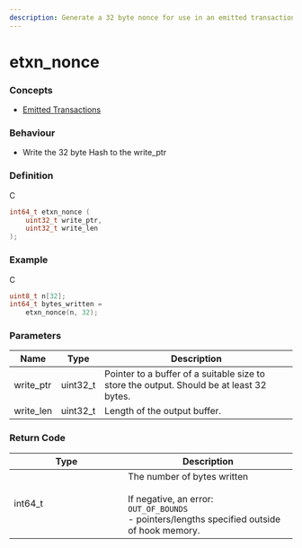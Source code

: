 ```yaml
---
description: Generate a 32 byte nonce for use in an emitted transaction
---
```


# etxn\_nonce

### Concepts

* [Emitted Transactions](../../../concepts/emitted-transactions.md)

### Behaviour

* Write the 32 byte Hash to the write\_ptr

### Definition

C

```c
int64_t etxn_nonce (
    uint32_t write_ptr,
    uint32_t write_len
);
```

### Example

C

```c
uint8_t n[32];
int64_t bytes_written = 
    etxn_nonce(n, 32);
```

### Parameters

| Name       | Type      | Description                                                                              |
| ---------- | --------- | ---------------------------------------------------------------------------------------- |
| write\_ptr | uint32\_t | Pointer to a buffer of a suitable size to store the output. Should be at least 32 bytes. |
| write\_len | uint32\_t | Length of the output buffer.                                                             |

### Return Code

<table><thead><tr><th width="187">Type</th><th>Description</th></tr></thead><tbody><tr><td>int64_t</td><td>The number of bytes written<br><br>If negative, an error:<br><code>OUT_OF_BOUNDS</code><br>- pointers/lengths specified outside of hook memory.</td></tr></tbody></table>
